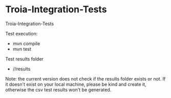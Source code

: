 Troia-Integration-Tests
=======================

Troia-Integration-Tests

Test execution:
- mvn compile
- mvn test

Test results folder
- <rootFolder>//results 

Note: the current version does not check if the results folder exists or not. If it doesn't exist on your local machine, please be kind and create it, otherwise the csv test results won't be generated.
